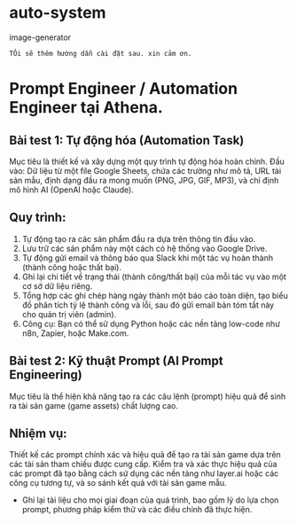 # auto-system
image-generator

`TÔi sẽ thêm hướng dẫn cài đặt sau. xin cảm ơn.`

# Prompt Engineer / Automation Engineer tại Athena.
## Bài test 1: Tự động hóa (Automation Task)
Mục tiêu là thiết kế và xây dựng một quy trình tự động hóa hoàn chỉnh.
Đầu vào: Dữ liệu từ một file Google Sheets, chứa các trường như mô tả, URL tài sản mẫu, định dạng đầu ra mong muốn (PNG, JPG, GIF, MP3), và chỉ định mô hình AI (OpenAI hoặc Claude).
## Quy trình:
1. Tự động tạo ra các sản phẩm đầu ra dựa trên thông tin đầu vào.
2. Lưu trữ các sản phẩm này một cách có hệ thống vào Google Drive.
3. Tự động gửi email và thông báo qua Slack khi một tác vụ hoàn thành (thành công hoặc thất bại).
4. Ghi lại chi tiết về trạng thái (thành công/thất bại) của mỗi tác vụ vào một cơ sở dữ liệu riêng.
5. Tổng hợp các ghi chép hàng ngày thành một báo cáo toàn diện, tạo biểu đồ phân tích tỷ lệ thành công và lỗi, sau đó gửi email bản tóm tắt này cho quản trị viên (admin).
6. Công cụ: Bạn có thể sử dụng Python hoặc các nền tảng low-code như n8n, Zapier, hoặc Make.com.
## Bài test 2: Kỹ thuật Prompt (AI Prompt Engineering)
Mục tiêu là thể hiện khả năng tạo ra các câu lệnh (prompt) hiệu quả để sinh ra tài sản game (game assets) chất lượng cao.
## Nhiệm vụ:
Thiết kế các prompt chính xác và hiệu quả để tạo ra tài sản game dựa trên các tài sản tham chiếu được cung cấp.
Kiểm tra và xác thực hiệu quả của các prompt đã tạo bằng cách sử dụng các nền tảng như layer.ai hoặc các công cụ tương tự, và so sánh kết quả với tài sản game mẫu.
* Ghi lại tài liệu cho mọi giai đoạn của quá trình, bao gồm lý do lựa chọn prompt, phương pháp kiểm thử và các điều chỉnh đã thực hiện.